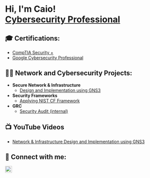 <h1>Hi, I'm Caio! <br/><a href="https://www.linkedin.com/in/caiofranca/">Cybersecurity Professional</a></h1>

<h2>🎓 Certifications: </h2>

 - [CompTIA Security +](https://www.credly.com/badges/a33f25c3-faa1-4d63-8b89-a76751bed636)
 - [Google Cybersecurity Professional]()
  
<h2>👨‍💻 Network and Cybersecurity Projects:</h2>

- <b>Secure Network & Infrastructure</b>
  - [Design and Implementation using GNS3](https://www.youtube.com/watch?v=gJICfH8BdH4&t=983s)
- <b>Security Frameworks</b>
  - [Applying NIST CF Framework](https://github.com/joshmadakor1/Algorithms-Practice)
- <b>GRC</b>
  - [Security Audit (internal)](https://github.com/joshmadakor1/Algorithms-Practice)

<h2>📺 YouTube Videos</h2>

- [Network & Infrastructure Design and Implementation using GNS3]()


<h2> 🤳 Connect with me:</h2>

[<img align="left" alt="CaioFranca | LinkedIn" width="22px" src="https://cdn.jsdelivr.net/npm/simple-icons@v3/icons/linkedin.svg" />][linkedin]

[linkedin]: https://linkedin.com/in/caiofranca
[email]: mailto:braga.caio@outlook.com
